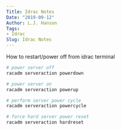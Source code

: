 ```yaml
---
Title: Idrac Notes
Date: "2019-09-12"
Author: L.J. Hanson
Tags:
- Idrac
Slug: Idrac Notes
---
```


How to restart/power off from idrac terminal

```bash
# power server off
racadm serveraction powerdown

# power server on
racadm serveraction powerup

# perform server power cycle
racadm serveraction powercycle

# force hard server power reset
racadm serveraction hardreset
```
